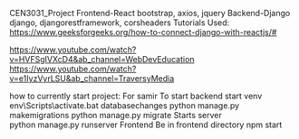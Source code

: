 CEN3031_Project
Frontend-React
    bootstrap, axios, jquery
Backend-Django
    django, djangorestframework, corsheaders
Tutorials Used:
https://www.geeksforgeeks.org/how-to-connect-django-with-reactjs/#

https://www.youtube.com/watch?v=HVFSgIVXcD4&ab_channel=WebDevEducation
https://www.youtube.com/watch?v=e1IyzVyrLSU&ab_channel=TraversyMedia

how to currently start project:
For samir 
    To start backend
        start venv
            env\Scripts\activate.bat
        databasechanges
            python manage.py makemigrations
            python manage.py migrate
        Starts server  
            python manage.py runserver
    Frontend
        Be in frontend directory
            npm start
